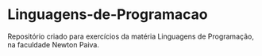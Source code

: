 # Linguagens-de-Programacao
Repositório criado para exercícios da matéria Linguagens de Programação, na faculdade Newton Paiva.
